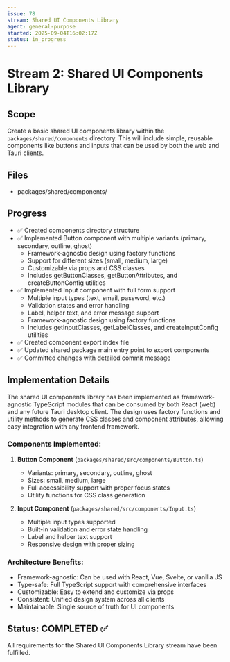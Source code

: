 ```yaml
---
issue: 78
stream: Shared UI Components Library
agent: general-purpose
started: 2025-09-04T16:02:17Z
status: in_progress
---
```


# Stream 2: Shared UI Components Library

## Scope

Create a basic shared UI components library within the `packages/shared/components` directory. This will include simple, reusable components like buttons and inputs that can be used by both the web and Tauri clients.

## Files

- packages/shared/components/

## Progress

- ✅ Created components directory structure
- ✅ Implemented Button component with multiple variants (primary, secondary, outline, ghost)
  - Framework-agnostic design using factory functions
  - Support for different sizes (small, medium, large)
  - Customizable via props and CSS classes
  - Includes getButtonClasses, getButtonAttributes, and createButtonConfig utilities
- ✅ Implemented Input component with full form support
  - Multiple input types (text, email, password, etc.)
  - Validation states and error handling
  - Label, helper text, and error message support
  - Framework-agnostic design using factory functions
  - Includes getInputClasses, getLabelClasses, and createInputConfig utilities
- ✅ Created component export index file
- ✅ Updated shared package main entry point to export components
- ✅ Committed changes with detailed commit message

## Implementation Details

The shared UI components library has been implemented as framework-agnostic TypeScript modules that can be consumed by both React (web) and any future Tauri desktop client. The design uses factory functions and utility methods to generate CSS classes and component attributes, allowing easy integration with any frontend framework.

### Components Implemented:

1. **Button Component** (`packages/shared/src/components/Button.ts`)
   - Variants: primary, secondary, outline, ghost
   - Sizes: small, medium, large
   - Full accessibility support with proper focus states
   - Utility functions for CSS class generation

2. **Input Component** (`packages/shared/src/components/Input.ts`)
   - Multiple input types supported
   - Built-in validation and error state handling
   - Label and helper text support
   - Responsive design with proper sizing

### Architecture Benefits:

- Framework-agnostic: Can be used with React, Vue, Svelte, or vanilla JS
- Type-safe: Full TypeScript support with comprehensive interfaces
- Customizable: Easy to extend and customize via props
- Consistent: Unified design system across all clients
- Maintainable: Single source of truth for UI components

## Status: COMPLETED ✅

All requirements for the Shared UI Components Library stream have been fulfilled.

